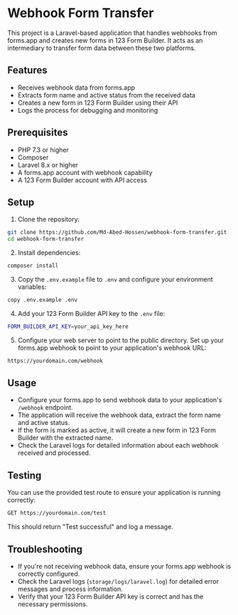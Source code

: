 # Webhook Form Transfer
This project is a Laravel-based application that handles webhooks from forms.app and creates new forms in 123 Form Builder. It acts as an intermediary to transfer form data between these two platforms.
## Features

- Receives webhook data from forms.app
- Extracts form name and active status from the received data
- Creates a new form in 123 Form Builder using their API
- Logs the process for debugging and monitoring

## Prerequisites

- PHP 7.3 or higher
- Composer
- Laravel 8.x or higher
- A forms.app account with webhook capability
- A 123 Form Builder account with API access

## Setup

1. Clone the repository:
```bash
git clone https://github.com/Md-Abed-Hossen/webhook-form-transfer.git
cd webhook-form-transfer
```
2. Install dependencies:
```bash
composer install
```
3. Copy the `.env.example` file to `.env` and configure your environment variables:
```bash
copy .env.example .env
```
4. Add your 123 Form Builder API key to the `.env` file:
```bash
FORM_BUILDER_API_KEY=your_api_key_here
```
5. Configure your web server to point to the public directory.
Set up your forms.app webhook to point to your application's webhook URL:
```bash
https://yourdomain.com/webhook
```

## Usage

- Configure your forms.app to send webhook data to your application's `/webhook` endpoint.
- The application will receive the webhook data, extract the form name and active status.
- If the form is marked as active, it will create a new form in 123 Form Builder with the extracted name.
- Check the Laravel logs for detailed information about each webhook received and processed.

## Testing
You can use the provided test route to ensure your application is running correctly:
```bash
GET https://yourdomain.com/test
```
This should return "Test successful" and log a message.
## Troubleshooting

- If you're not receiving webhook data, ensure your forms.app webhook is correctly configured.
- Check the Laravel logs (`storage/logs/laravel.log`) for detailed error messages and process information.
- Verify that your 123 Form Builder API key is correct and has the necessary permissions.

